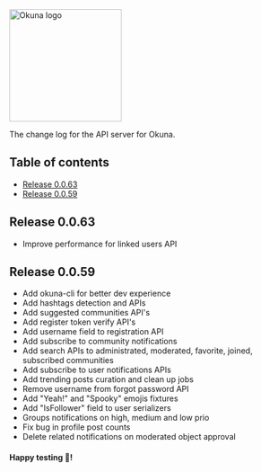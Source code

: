 <img alt="Okuna logo" src="https://i.snag.gy/FAgp8K.jpg" width="200">

The change log for the API server for Okuna.

## Table of contents

- [Release 0.0.63](#release-0.0.63)
- [Release 0.0.59](#release-0.0.59)


## Release 0.0.63

- Improve performance for linked users API

## Release 0.0.59

- Add okuna-cli for better dev experience
- Add hashtags detection and APIs
- Add suggested communities API's
- Add register token verify API's
- Add username field to registration API
- Add subscribe to community notifications
- Add search APIs to administrated, moderated, favorite, joined, subscribed
  communities
- Add subscribe to user notifications APIs
- Add trending posts curation and clean up jobs
- Remove username from forgot password API
- Add "Yeah!" and "Spooky" emojis fixtures
- Add "IsFollower" field to user serializers
- Groups notifications on high, medium and low prio
- Fix bug in profile post counts
- Delete related notifications on moderated object approval

#### Happy testing 🎉!